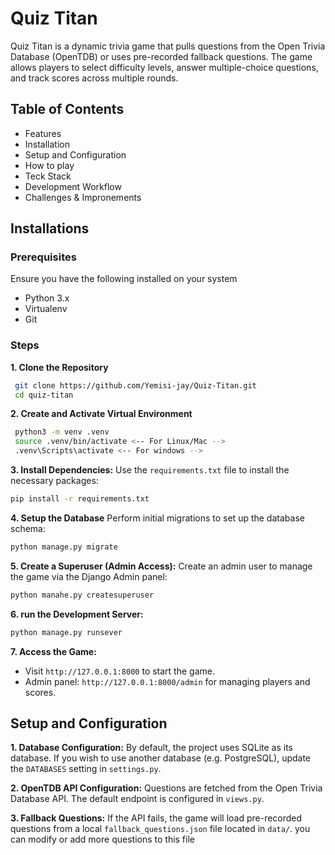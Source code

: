 # Quiz Titan
Quiz Titan is a dynamic trivia game that pulls questions from the Open Trivia
Database (OpenTDB) or uses pre-recorded fallback questions. The game allows
players to select difficulty levels, answer multiple-choice questions, and
track scores across multiple rounds.

## Table of Contents
+ Features
+ Installation
+ Setup and Configuration
+ How to play
+ Teck Stack
+ Development Workflow
+ Challenges & Impronements

## Installations
### Prerequisites
Ensure you have the following installed on your system
+ Python 3.x
+ Virtualenv
+ Git

### Steps
**1. Clone the Repository**
 ```bash
  git clone https://github.com/Yemisi-jay/Quiz-Titan.git
  cd quiz-titan
  ```

**2. Create and Activate Virtual Environment**
 ```bash
  python3 -m venv .venv
  source .venv/bin/activate <-- For Linux/Mac -->
  .venv\Scripts\activate <-- For windows -->
 ```
**3. Install Dependencies:**
   Use the `requirements.txt` file to install the necessary packages:
 ```bash
 pip install -r requirements.txt
 ```
**4. Setup the Database**
    Perform initial migrations to set up the database schema:
 ```bash
 python manage.py migrate
 ```
**5. Create a Superuser (Admin Access):**
   Create an admin user to manage the game via the Django Admin panel:
 ```bash
 python manahe.py createsuperuser
 ```
**6. run the Development Server:**
 ```bash
 python manage.py runsever
 ```
**7. Access the Game:**
+ Visit `http://127.0.0.1:8000` to start the game.
+ Admin panel: `http://127.0.0.1:8000/admin` for managing players and scores.
    
## Setup and Configuration
**1. Database Configuration:** By default, the project uses SQLite as its
database. If you wish to use another database (e.g. PostgreSQL), update the
`DATABASES` setting in `settings.py`.

**2. OpenTDB API Configuration:** Questions are fetched from the Open Trivia
Database API. The default endpoint is configured in `views.py`.

**3. Fallback Questions:** If the API fails, the game will load pre-recorded questions from a local `fallback_questions.json` file located in `data/`. you can modify or add more questions to this file
